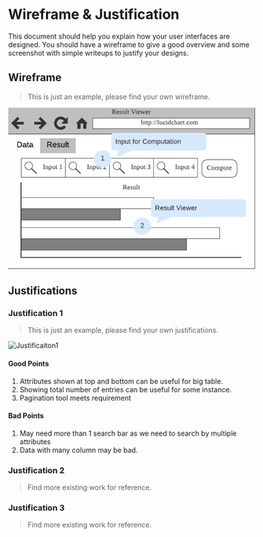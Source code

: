 # Wireframe & Justification

This document should help you explain how your user interfaces are designed. You should have a wireframe to give a good overview and some screenshot with simple writeups to justify your designs.

## Wireframe

> This is just an example, please find your own wireframe.

![Wireframe](assets/sample-wireframe-result-viewer-frontend.png)

## Justifications

### Justification 1

> This is just an example, please find your own justifications.

![Justificaiton1](https://d2jq2hx2dbkw6t.cloudfront.net/214/data-view-laravel-vuejs.png)

#### Good Points

1. Attributes shown at top and bottom can be useful for big table.
2. Showing total number of entries can be useful for some instance.
3. Pagination tool meets requirement

#### Bad Points

1. May need more than 1 search bar as we need to search by multiple attributes
2. Data with many column may be bad.

### Justification 2

> Find more existing work for reference.

### Justification 3

> Find more existing work for reference.
